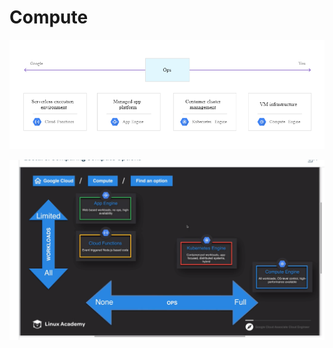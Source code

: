 # Compute



![](../../.gitbook/assets/image%20%2836%29.png)

![](../../.gitbook/assets/image%20%2830%29.png)

